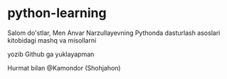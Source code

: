 # python-learning
Salom do'stlar, Men Anvar Narzullayevning Pythonda dasturlash asoslari kitobidagi mashq va misollarni

yozib Github ga yuklayapman

Hurmat bilan @Kamondor (Shohjahon)